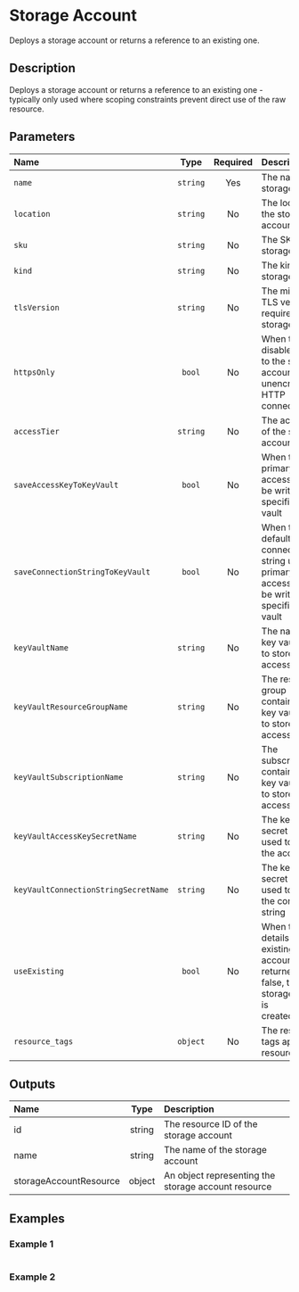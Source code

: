 # Storage Account

Deploys a storage account or returns a reference to an existing one.

## Description

Deploys a storage account or returns a reference to an existing one - typically only used where scoping constraints prevent direct use of the raw resource.

## Parameters

| Name                                 | Type     | Required | Description                                                                                                                |
| :----------------------------------- | :------: | :------: | :------------------------------------------------------------------------------------------------------------------------- |
| `name`                               | `string` | Yes      | The name of the storage account                                                                                            |
| `location`                           | `string` | No       | The location of the storage account                                                                                        |
| `sku`                                | `string` | No       | The SKU of the storage account                                                                                             |
| `kind`                               | `string` | No       | The kind of the storage account                                                                                            |
| `tlsVersion`                         | `string` | No       | The minimum TLS version required by the storage account                                                                    |
| `httpsOnly`                          | `bool`   | No       | When true, disables access to the storage account via unencrypted HTTP connections                                         |
| `accessTier`                         | `string` | No       | The access tier of the storage account                                                                                     |
| `saveAccessKeyToKeyVault`            | `bool`   | No       | When true, the primary storage access key will be written to the specified key vault                                       |
| `saveConnectionStringToKeyVault`     | `bool`   | No       | When true, the default connection string using the primary storage access key will be written to the specified key vault   |
| `keyVaultName`                       | `string` | No       | The name of the key vault used to store the access key                                                                     |
| `keyVaultResourceGroupName`          | `string` | No       | The resource group containing the key vault used to store the access key                                                   |
| `keyVaultSubscriptionName`           | `string` | No       | The subscription containing the key vault used to store the access key                                                     |
| `keyVaultAccessKeySecretName`        | `string` | No       | The key vault secret name used to store the access key                                                                     |
| `keyVaultConnectionStringSecretName` | `string` | No       | The key vault secret name used to store the connection string                                                              |
| `useExisting`                        | `bool`   | No       | When true, the details of an existing storage account will be returned; When false, the storage account is created/updated |
| `resource_tags`                      | `object` | No       | The resource tags applied to resources                                                                                     |

## Outputs

| Name                   | Type   | Description                                         |
| :--------------------- | :----: | :-------------------------------------------------- |
| id                     | string | The resource ID of the storage account              |
| name                   | string | The name of the storage account                     |
| storageAccountResource | object | An object representing the storage account resource |

## Examples

### Example 1

```bicep
```

### Example 2

```bicep
```